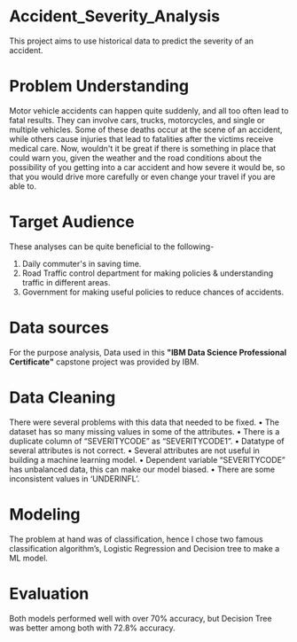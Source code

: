 # Accident_Severity_Analysis
This project aims to use historical data to predict the severity of an accident.


# Problem Understanding
Motor vehicle accidents can happen quite suddenly, and all too often lead to fatal results. They can involve cars, trucks, motorcycles, and single or multiple vehicles. Some of these deaths occur at the scene of an accident, while others cause injuries that lead to fatalities after the victims receive medical care.
Now, wouldn't it be great if there is something in place that could warn you, given the weather and the road conditions about the possibility of you getting into a car accident and how severe it would be, so that you would drive more carefully or even change your travel if you are able to.

# Target Audience
These analyses can be quite beneficial to the following- 
1. Daily commuter's in saving time. 
2. Road Traffic control department for making policies & understanding traffic in different areas. 
3. Government for making useful policies to reduce chances of accidents.

# Data sources
For the purpose analysis, Data used in this **"IBM Data Science Professional Certificate"** capstone project was provided by IBM.

# Data Cleaning
There were several problems with this data that needed to be fixed.
• The dataset has so many missing values in some of the attributes.
• There is a duplicate column of “SEVERITYCODE” as “SEVERITYCODE1”.
• Datatype of several attributes is not correct.
• Several attributes are not useful in building a machine learning model.
• Dependent variable “SEVERITYCODE” has unbalanced data, this can make our model biased.
• There are some inconsistent values in ‘UNDERINFL’.

# Modeling
The problem at hand was of classification, hence I chose two famous classification algorithm’s, Logistic Regression and Decision tree to make a ML model.

# Evaluation
Both models performed well with over 70% accuracy, but Decision Tree was better among both with 72.8% accuracy.
